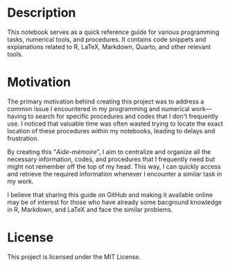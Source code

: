 # Description

This notebook serves as a quick reference guide for various programming tasks, numerical tools, and procedures. It contains code snippets and explanations related to R, LaTeX, Markdown, Quarto, and other relevant tools.


# Motivation

The primary motivation behind creating this project was to address a common issue I encountered in my programming and numerical work—having to search for specific procedures and codes that I don't frequently use. I noticed that valuable time was often wasted trying to locate the exact location of these procedures within my notebooks, leading to delays and frustration.

By creating this "_Aide-mémoire_", I aim to centralize and organize all the necessary information, codes, and procedures that I frequently need but might not remember off the top of my head. This way, I can quickly access and retrieve the required information whenever I encounter a similar task in my work.

I believe that sharing this guide on GitHub and making it available online may be of interest for those who have already some bacground knowledge in R, Markdown, and LaTeX and face the similar problems.

# License

This project is licensed under the MIT License.
